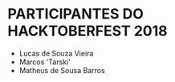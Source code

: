 # PARTICIPANTES DO HACKTOBERFEST 2018

* Lucas de Souza Vieira
* Marcos 'Tarski'
* Matheus de Sousa Barros
